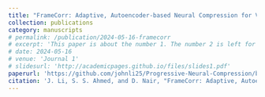 ```yaml
---
title: "FrameCorr: Adaptive, Autoencoder-based Neural Compression for Video Reconstruction in Resource and Timing Constrained Network Settings"
collection: publications
category: manuscripts
# permalink: /publication/2024-05-16-framecorr
# excerpt: 'This paper is about the number 1. The number 2 is left for future work.'
# date: 2024-05-16
# venue: 'Journal 1'
# slidesurl: 'http://academicpages.github.io/files/slides1.pdf'
paperurl: 'https://github.com/johnli25/Progressive-Neural-Compression/blob/main/paper.pdf'
citation: 'J. Li, S. S. Ahmed, and D. Nair, "FrameCorr: Adaptive, Autoencoder-based Neural Compression for Video Reconstruction in Resource and Timing Constrained Network Settings," <i>Preprint</i>, 2024. [Online].'
---
```

